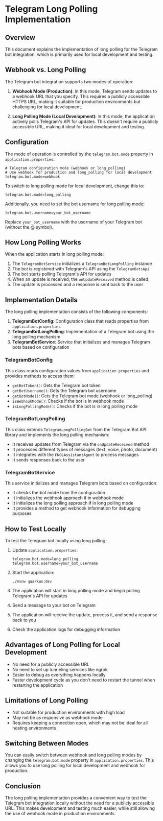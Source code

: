 # Telegram Long Polling Implementation

## Overview

This document explains the implementation of long polling for the Telegram bot integration, which is primarily used for local development and testing.

## Webhook vs. Long Polling

The Telegram bot integration supports two modes of operation:

1. **Webhook Mode (Production)**: In this mode, Telegram sends updates to a webhook URL that you specify. This requires a publicly accessible HTTPS URL, making it suitable for production environments but challenging for local development.

2. **Long Polling Mode (Local Development)**: In this mode, the application actively polls Telegram's API for updates. This doesn't require a publicly accessible URL, making it ideal for local development and testing.

## Configuration

The mode of operation is controlled by the `telegram.bot.mode` property in `application.properties`:

```properties
# Telegram configuration mode (webhook or long_polling)
# Use webhook for production and long_polling for local development
telegram.bot.mode=webhook
```

To switch to long polling mode for local development, change this to:

```properties
telegram.bot.mode=long_polling
```

Additionally, you need to set the bot username for long polling mode:

```properties
telegram.bot.username=your_bot_username
```

Replace `your_bot_username` with the username of your Telegram bot (without the @ symbol).

## How Long Polling Works

When the application starts in long polling mode:

1. The `TelegramBotService` initializes a `TelegramBotLongPolling` instance
2. The bot is registered with Telegram's API using the `TelegramBotsApi`
3. The bot starts polling Telegram's API for updates
4. When an update is received, the `onUpdateReceived` method is called
5. The update is processed and a response is sent back to the user

## Implementation Details

The long polling implementation consists of the following components:

1. **TelegramBotConfig**: Configuration class that reads properties from `application.properties`
2. **TelegramBotLongPolling**: Implementation of a Telegram bot using the long polling mechanism
3. **TelegramBotService**: Service that initializes and manages Telegram bots based on configuration

### TelegramBotConfig

This class reads configuration values from `application.properties` and provides methods to access them:

- `getBotToken()`: Gets the Telegram bot token
- `getBotUsername()`: Gets the Telegram bot username
- `getBotMode()`: Gets the Telegram bot mode (webhook or long_polling)
- `isWebhookMode()`: Checks if the bot is in webhook mode
- `isLongPollingMode()`: Checks if the bot is in long polling mode

### TelegramBotLongPolling

This class extends `TelegramLongPollingBot` from the Telegram Bot API library and implements the long polling mechanism:

- It receives updates from Telegram via the `onUpdateReceived` method
- It processes different types of messages (text, voice, photo, document)
- It integrates with the `FNOLAssistantAgent` to process messages
- It sends responses back to the user

### TelegramBotService

This service initializes and manages Telegram bots based on configuration:

- It checks the bot mode from the configuration
- It initializes the webhook approach if in webhook mode
- It initializes the long polling approach if in long polling mode
- It provides a method to get webhook information for debugging purposes

## How to Test Locally

To test the Telegram bot locally using long polling:

1. Update `application.properties`:
   ```properties
   telegram.bot.mode=long_polling
   telegram.bot.username=your_bot_username
   ```

2. Start the application:
   ```
   ./mvnw quarkus:dev
   ```

3. The application will start in long polling mode and begin polling Telegram's API for updates

4. Send a message to your bot on Telegram

5. The application will receive the update, process it, and send a response back to you

6. Check the application logs for debugging information

## Advantages of Long Polling for Local Development

- No need for a publicly accessible URL
- No need to set up tunneling services like ngrok
- Easier to debug as everything happens locally
- Faster development cycle as you don't need to restart the tunnel when restarting the application

## Limitations of Long Polling

- Not suitable for production environments with high load
- May not be as responsive as webhook mode
- Requires keeping a connection open, which may not be ideal for all hosting environments

## Switching Between Modes

You can easily switch between webhook and long polling modes by changing the `telegram.bot.mode` property in `application.properties`. This allows you to use long polling for local development and webhook for production.

## Conclusion

The long polling implementation provides a convenient way to test the Telegram bot integration locally without the need for a publicly accessible URL. This makes development and testing much easier, while still allowing the use of webhook mode in production environments.